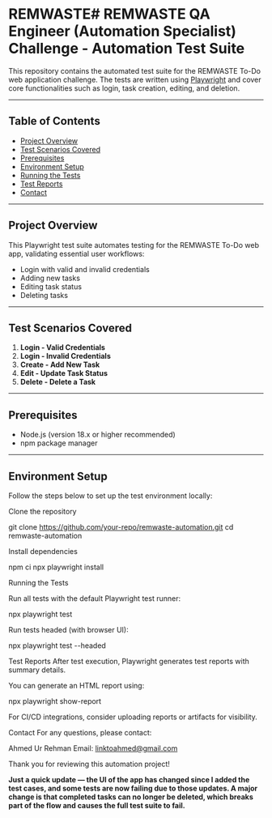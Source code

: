 # REMWASTE# REMWASTE QA Engineer (Automation Specialist) Challenge - Automation Test Suite

This repository contains the automated test suite for the REMWASTE To-Do web application challenge. The tests are written using [Playwright](https://playwright.dev/) and cover core functionalities such as login, task creation, editing, and deletion.

---

## Table of Contents

- [Project Overview](#project-overview)  
- [Test Scenarios Covered](#test-scenarios-covered)  
- [Prerequisites](#prerequisites)  
- [Environment Setup](#environment-setup)  
- [Running the Tests](#running-the-tests)  
- [Test Reports](#test-reports)  
- [Contact](#contact)  

---

## Project Overview

This Playwright test suite automates testing for the REMWASTE To-Do web app, validating essential user workflows:

- Login with valid and invalid credentials  
- Adding new tasks  
- Editing task status  
- Deleting tasks  

---

## Test Scenarios Covered

1. **Login - Valid Credentials**  
2. **Login - Invalid Credentials**  
3. **Create - Add New Task**  
4. **Edit - Update Task Status**  
5. **Delete - Delete a Task**

---

## Prerequisites

- Node.js (version 18.x or higher recommended)  
- npm package manager  

---

## Environment Setup

Follow the steps below to set up the test environment locally:

Clone the repository
  
   git clone https://github.com/your-repo/remwaste-automation.git
   cd remwaste-automation

Install dependencies

npm ci
npx playwright install

Running the Tests

Run all tests with the default Playwright test runner:

npx playwright test

Run tests headed (with browser UI):

npx playwright test --headed

Test Reports
After test execution, Playwright generates test reports with summary details.

You can generate an HTML report using:

npx playwright show-report

For CI/CD integrations, consider uploading reports or artifacts for visibility.

Contact
For any questions, please contact:

Ahmed Ur Rehman
Email: linktoahmed@gmail.com

Thank you for reviewing this automation project!

**Just a quick update — the UI of the app has changed since I added the test cases, and some tests are now failing due to those updates. A major change is that completed tasks can no longer be deleted, which breaks part of the flow and causes the full test suite to fail.**

